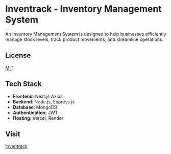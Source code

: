 # Inventrack - Inventory Management System

An Inventory Management System is designed to help businesses efficiently manage stock levels, track product movements, and streamline operations.

## License

[MIT](https://github.com/GihanJY/inventory_management_system/blob/main/LICENSE)

## Tech Stack

- **Frontend**: Next.js Axios
- **Backend**: Node.js, Express.js
- **Database**: MongoDB
- **Authentication**: JWT
- **Hosting**: Vercel, Render

## Visit

[Inventrack](https://inventory-management-system-liard-eight.vercel.app/)
